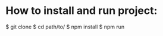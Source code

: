 # How to install and run project:

$ git clone <project>
$ cd path/to/<project>
$ npm install
$ npm run
